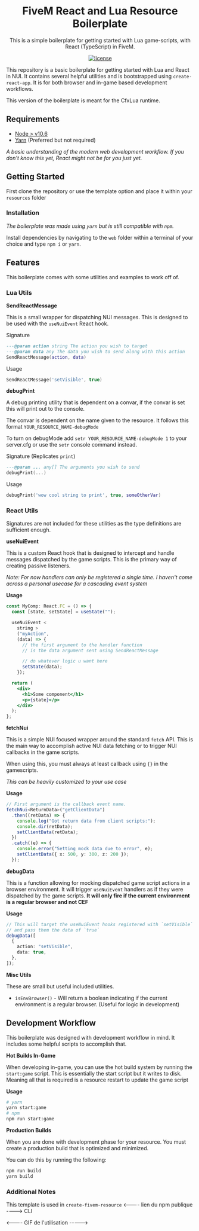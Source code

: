 <h1 align="center">FiveM React and Lua Resource Boilerplate</h1>

<div align="center">
This is a simple boilerplate for getting started with Lua game-scripts, with React (TypeScript) in FiveM.
</div>

<div align="center">

[![license](https://img.shields.io/badge/license-MIT-blue.svg)](https://github.com/project-error/pe-utils/master/LICENSE)

</div>

This repository is a basic boilerplate for getting started
with Lua and React in NUI. It contains several helpful utilities and
is bootstrapped using `create-react-app`. It is for both browser
and in-game based development workflows.

This version of the boilerplate is meant for the CfxLua runtime.

## Requirements

- [Node > v10.6](https://nodejs.org/en/)
- [Yarn](https://yarnpkg.com/getting-started/install) (Preferred but not required)

_A basic understanding of the modern web development workflow. If you don't
know this yet, React might not be for you just yet._

## Getting Started

First clone the repository or use the template option and place
it within your `resources` folder

### Installation

_The boilerplate was made using `yarn` but is still compatible with
`npm`._

Install dependencies by navigating to the `web` folder within
a terminal of your choice and type `npm i` or `yarn`.

## Features

This boilerplate comes with some utilities and examples to work off of.

### Lua Utils

**SendReactMessage**

This is a small wrapper for dispatching NUI messages. This is designed
to be used with the `useNuiEvent` React hook.

Signature

```lua
---@param action string The action you wish to target
---@param data any The data you wish to send along with this action
SendReactMessage(action, data)
```

Usage

```lua
SendReactMessage('setVisible', true)
```

**debugPrint**

A debug printing utility that is dependent on a convar,
if the convar is set this will print out to the console.

The convar is dependent on the name given to the resource.
It follows this format `YOUR_RESOURCE_NAME-debugMode`

To turn on debugMode add `setr YOUR_RESOURCE_NAME-debugMode 1` to
your server.cfg or use the `setr` console command instead.

Signature (Replicates `print`)

```lua
---@param ... any[] The arguments you wish to send
debugPrint(...)
```

Usage

```lua
debugPrint('wow cool string to print', true, someOtherVar)
```

### React Utils

Signatures are not included for these utilities as the type definitions
are sufficient enough.

**useNuiEvent**

This is a custom React hook that is designed to intercept and handle
messages dispatched by the game scripts. This is the primary
way of creating passive listeners.

_Note: For now handlers can only be registered a single time. I haven't
come across a personal usecase for a cascading event system_

**Usage**

```jsx
const MyComp: React.FC = () => {
  const [state, setState] = useState("");

  useNuiEvent <
    string >
    ("myAction",
    (data) => {
      // the first argument to the handler function
      // is the data argument sent using SendReactMessage

      // do whatever logic u want here
      setState(data);
    });

  return (
    <div>
      <h1>Some component</h1>
      <p>{state}</p>
    </div>
  );
};
```

**fetchNui**

This is a simple NUI focused wrapper around the standard `fetch` API.
This is the main way to accomplish active NUI data fetching
or to trigger NUI callbacks in the game scripts.

When using this, you must always at least callback using `{}`
in the gamescripts.

_This can be heavily customized to your use case_

**Usage**

```ts
// First argument is the callback event name.
fetchNui<ReturnData>("getClientData")
  .then((retData) => {
    console.log("Got return data from client scripts:");
    console.dir(retData);
    setClientData(retData);
  })
  .catch((e) => {
    console.error("Setting mock data due to error", e);
    setClientData({ x: 500, y: 300, z: 200 });
  });
```

**debugData**

This is a function allowing for mocking dispatched game script
actions in a browser environment. It will trigger `useNuiEvent` handlers
as if they were dispatched by the game scripts. **It will only fire if the current
environment is a regular browser and not CEF**

**Usage**

```ts
// This will target the useNuiEvent hooks registered with `setVisible`
// and pass them the data of `true`
debugData([
  {
    action: "setVisible",
    data: true,
  },
]);
```

**Misc Utils**

These are small but useful included utilities.

- `isEnvBrowser()` - Will return a boolean indicating if the current
  environment is a regular browser. (Useful for logic in development)

## Development Workflow

This boilerplate was designed with development workflow in mind.
It includes some helpful scripts to accomplish that.

**Hot Builds In-Game**

When developing in-game, you can use the hot build system by
running the `start:game` script. This is essentially the start
script but it writes to disk. Meaning all that is required is a
resource restart to update the game script

**Usage**

```sh
# yarn
yarn start:game
# npm
npm run start:game
```

**Production Builds**

When you are done with development phase for your resource. You
must create a production build that is optimized and minimized.

You can do this by running the following:

```sh
npm run build
yarn build
```

### Additional Notes

This template is used in `create-fivem-resource` <---- lien du npm publique ----> CLI

<---- GIF de l'utilisation ----->
